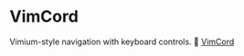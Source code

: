 # VimCord
Vimium-style navigation with keyboard controls.
🎥 [VimCord](https://youtu.be/0eI0_Dnu_o4)
